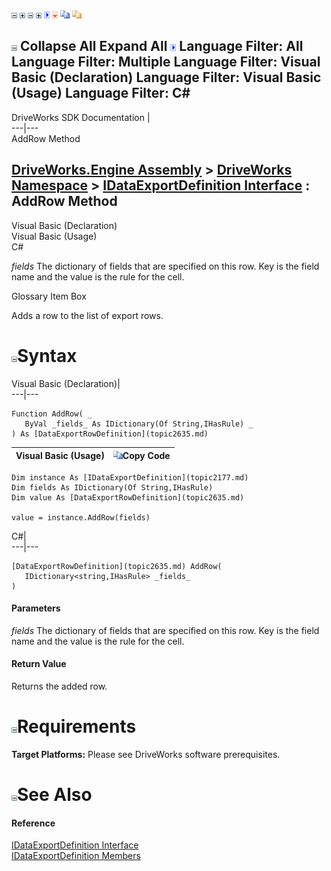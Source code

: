 ![](dotnetimages/collapse.gif) ![](dotnetimages/expand.gif) ![](dotnetimages/collapse.gif) ![](dotnetimages/expand.gif) ![](dotnetimages/drpdown.gif) ![](dotnetimages/drpdown_orange.gif) ![](dotnetimages/copycode.gif) ![](dotnetimages/copycodeHighlight.gif)

![](dotnetimages/collapse.gif) Collapse All Expand All ![](dotnetimages/drpdown.gif) Language Filter: All  Language Filter: Multiple  Language Filter: Visual Basic (Declaration) Language Filter: Visual Basic (Usage) Language Filter: C#  
---  
DriveWorks SDK Documentation  |   
---|---  
AddRow Method   
  
[DriveWorks.Engine Assembly](topic2156.md) > [DriveWorks Namespace](topic2159.md) > [IDataExportDefinition Interface](topic2177.md) : AddRow Method  
---  
  
Visual Basic (Declaration)    
Visual Basic (Usage)    
C# 

_fields_
    The dictionary of fields that are specified on this row. Key is the field name and the value is the rule for the cell.

Glossary Item Box

Adds a row to the list of export rows. 

# ![](dotnetimages/collapse.gif)Syntax

Visual Basic (Declaration)|   
---|---  
      
    
    Function AddRow( _
       ByVal _fields_ As IDictionary(Of String,IHasRule) _
    ) As [DataExportRowDefinition](topic2635.md)  
  
Visual Basic (Usage)| ![](dotnetimages/copycode.gif)Copy Code  
---|---  
      
    
    Dim instance As [IDataExportDefinition](topic2177.md)
    Dim fields As IDictionary(Of String,IHasRule)
    Dim value As [DataExportRowDefinition](topic2635.md)
     
    value = instance.AddRow(fields)  
  
C#|   
---|---  
      
    
    [DataExportRowDefinition](topic2635.md) AddRow( 
       IDictionary<string,IHasRule> _fields_
    )  
  
#### Parameters

 _fields_
    The dictionary of fields that are specified on this row. Key is the field name and the value is the rule for the cell.

#### Return Value

Returns the added row.

# ![](dotnetimages/collapse.gif)Requirements

**Target Platforms:** Please see DriveWorks software prerequisites.

# ![](dotnetimages/collapse.gif)See Also

#### Reference

[IDataExportDefinition Interface](topic2177.md)   
[IDataExportDefinition Members](topic2178.md)


